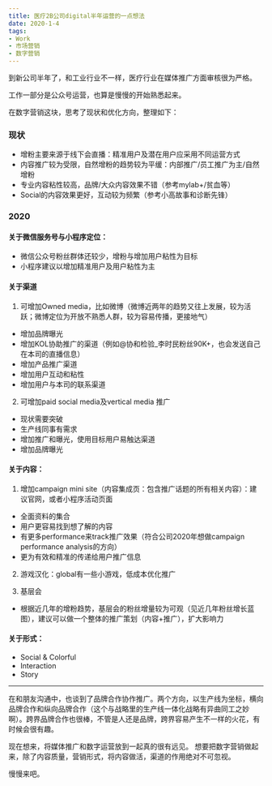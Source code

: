 ```yaml
---
title: 医疗2B公司digital半年运营的一点想法
date: 2020-1-4
tags:
- Work
- 市场营销
- 数字营销
---
```


到新公司半年了，和工业行业不一样，医疗行业在媒体推广方面审核很为严格。

工作一部分是公众号运营，也算是慢慢的开始熟悉起来。

在数字营销这块，思考了现状和优化方向，整理如下：

### 现状
- 增粉主要来源于线下会直播：精准用户及潜在用户应采用不同运营方式
- 内容推广较为受限，自然增粉的趋势较为平缓：内部推广/员工推广为主/自然增粉
- 专业内容粘性较高，品牌/大众内容效果不错（参考mylab+/贫血等）
- Social的内容效果更好，互动较为频繁（参考小高故事和诊断先锋）

<!--more-->
### 2020
#### 关于微信服务号与小程序定位：
- 微信公众号粉丝群体还较少，增粉与增加用户粘性为目标
- 小程序建议以增加精准用户及用户粘性为主

#### 关于渠道
1. 可增加Owned media，比如微博（微博近两年的趋势又往上发展，较为活跃；微博定位为开放不熟悉人群，较为容易传播，更接地气）
 - 增加品牌曝光
 - 增加KOL协助推广的渠道（例如@协和检验_李时民粉丝90K+，也会发送自己在本司的直播信息）
 - 增加产品推广渠道
 - 增加用户互动和粘性
 - 增加用户与本司的联系渠道


2. 可增加paid social media及vertical media 推广
 - 现状需要突破
 - 生产线同事有需求
 - 增加推广和曝光，使用目标用户易触达渠道
 - 增加品牌曝光


#### 关于内容：
 1. 增加campaign mini site（内容集成页：包含推广话题的所有相关内容）：建议官网，或者小程序活动页面
  - 全面资料的集合
  - 用户更容易找到想了解的内容
  - 有更多performance来track推广效果（符合公司2020年想做campaign performance analysis的方向）
  - 更为有效和精准的传递给用户推广信息

2. 游戏汉化：global有一些小游戏，低成本优化推广

3. 基层会
- 根据近几年的增粉趋势，基层会的粉丝增量较为可观（见近几年粉丝增长蓝图），建议可以做一个整体的推广策划（内容+推广），扩大影响力


#### 关于形式：
- Social & Colorful 
- Interaction
- Story

---

在和朋友沟通中，也谈到了品牌合作协作推广。两个方向，以生产线为坐标，横向品牌合作和纵向品牌合作（这个与战略里的生产线一体化战略有异曲同工之妙啊）。跨界品牌合作也很棒，不管是人还是品牌，跨界容易产生不一样的火花，有时候会很有趣。


现在想来，将媒体推广和数字运营放到一起真的很有远见。
想要把数字营销做起来，除了内容质量，营销形式，将内容做活，渠道的作用绝对不可忽视。

慢慢来吧。









